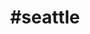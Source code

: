---
title: "#seattle"
hashtag: "Seattle"
tags:
  - Cities I have lived in
  - Cities I have visited
  - Cities I have worked in
  - City
  - I-90
  - Puget Sound
  - King County
  - Washington
---